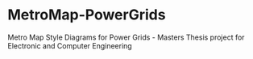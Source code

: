 # MetroMap-PowerGrids
Metro Map Style Diagrams for Power Grids - Masters Thesis project for Electronic and Computer Engineering
